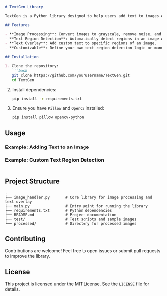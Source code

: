 ```markdown
# TextGen Library

TextGen is a Python library designed to help users add text to images with ease. It provides tools for image processing, text region detection, and text overlay, making it ideal for tasks like creating annotated images, generating memes, or adding captions to photos.

## Features

- **Image Processing**: Convert images to grayscale, remove noise, and apply thresholding.
- **Text Region Detection**: Automatically detect regions in an image where text can be added.
- **Text Overlay**: Add custom text to specific regions of an image.
- **Customizable**: Define your own text region detection logic or manually specify text areas.

## Installation

1. Clone the repository:
   ```bash
   git clone https://github.com/yourusername/TextGen.git
   cd TextGen
   ```

2. Install dependencies:
   ```bash
   pip install -r requirements.txt
   ```

3. Ensure you have `Pillow` and `OpenCV` installed:
   ```bash
   pip install pillow opencv-python
   ```

## Usage

### Example: Adding Text to an Image

### Example: Custom Text Region Detection

```python

```

## Project Structure

```
.
├── image_handler.py       # Core library for image processing and text overlay
├── main.py                # Entry point for running the library
├── requirements.txt       # Python dependencies
├── README.md              # Project documentation
├── test/                  # Test scripts and sample images
└── processed/             # Directory for processed images
```

## Contributing

Contributions are welcome! Feel free to open issues or submit pull requests to improve the library.

## License

This project is licensed under the MIT License. See the `LICENSE` file for details.
```